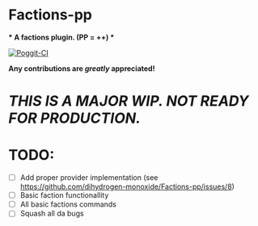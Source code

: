 # Factions-pp
__* A factions plugin. (PP = ++) *__

[![Poggit-CI](https://poggit.pmmp.io/ci.badge/dihydrogen-monoxide/Factions-pp/Factions-pp)](https://poggit.pmmp.io/ci/dihydrogen-monoxide/Factions-pp/Factions-pp)

__Any contributions are *greatly* appreciated!__

# *THIS IS A MAJOR WIP. NOT READY FOR PRODUCTION.*

# TODO:
- [ ] Add proper provider implementation (see https://github.com/dihydrogen-monoxide/Factions-pp/issues/8)
- [ ] Basic faction functionallity
- [ ] All basic factions commands
- [ ] Squash all da bugs
